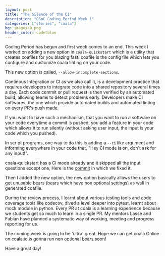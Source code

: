```yaml
---
layout: post
title: "The Silence of the CI"
description: "GSoC Coding Period Week 1"
categories: ["stories", "coala"]
bg: images/8.png
header_color: cadetblue
---
```


Coding Period has begun and first week comes to an end. This week I worked on adding a new option in ```coala-quickstart``` which is a utility that creates coafiles for you blazing fast. coafile is the config file which lets you configure and customize coala linting on your code. 

This new option is called, ```--allow-incomplete-sections```. 

Continous Integration or CI as we also call it, is a development practice that requires developers to integrate code into a shared repository several times a day. Each code commit or pull request is then verified by an automated build, allowing teams to detect problems early. Developers make CI softwares, the one which provide automated builds and automated linting on every PR's push made. 

If you want to have such a mechanism, that you want to run a software on your code everytime a commit is pushed, you add a feature in your code which allows it to run silently (without asking user input, the input is your code which you pushed). 

In script programs, one way to do this is adding a ```--ci``` like argument and informing everywhere in your code that, "Hey CI mode is on, don't ask for any input!". 

coala-quickstart has a CI mode already and it skipped all the input questions except one, Here is the [commit](https://github.com/coala/coala-quickstart/commit/f459086447bacdfe8dc2af55e02cfe71c3940203) in which we fixed it. 

Then I added the new option, the new option basically allows the users to get unusable
bears (bears which have non optional settings) as well in generated coafile. 

During the review process, I learnt about various testing tools and code coverage tools like codecov, dived a level deeper into pytest, learnt about mock module in python. Every PR at coala is a learning experience because we students get so much to learn in a single PR. 
My mentors Lasse and Fabian have planned a systematic way of working, meeting and progress reporting for us. 

The coming week is going to be 'ultra' great. 
Hope we can get coala Online on coala.io is gonna run non optional bears soon!

Have a great day!
